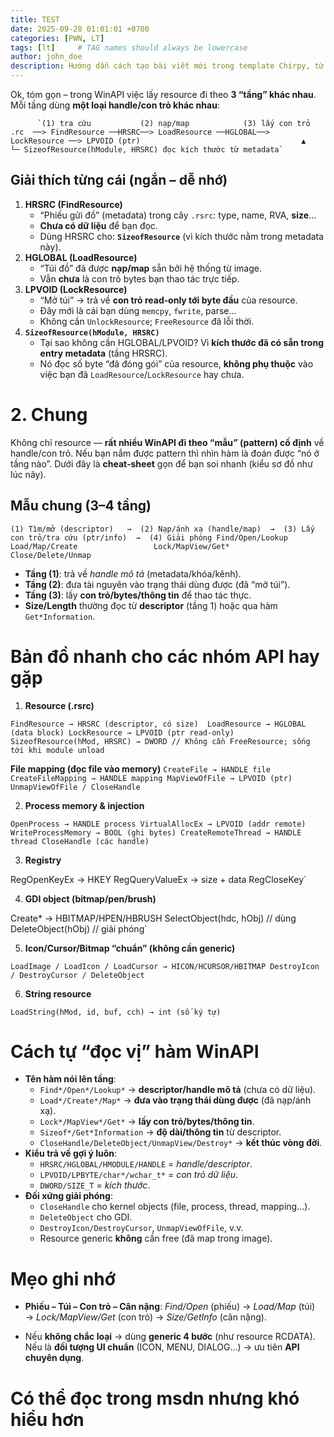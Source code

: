 ```yaml
---
title: TEST
date: 2025-09-28 01:01:01 +0700
categories: [PWN, LT]
tags: [lt]     # TAG names should always be lowercase
author: john_doe
description: Hướng dẫn cách tạo bài viết mới trong template Chirpy, từ đặt tên, tạo file đến thêm mô tả, tác giả, bình luận...
---
```



Ok, tóm gọn – trong WinAPI việc lấy resource đi theo **3 “tầng” khác nhau**. Mỗi tầng dùng **một loại handle/con trỏ khác nhau**:


          `(1) tra cứu           (2) nạp/map            (3) lấy con trỏ .rc  ──> FindResource ──HRSRC──> LoadResource ──HGLOBAL──> LockResource ──> LPVOID (ptr)                                    ▲                                    └─ SizeofResource(hModule, HRSRC) đọc kích thước từ metadata`

## Giải thích từng cái (ngắn – dễ nhớ)
1. **HRSRC (FindResource)**
    - “Phiếu gửi đồ” (metadata) trong cây `.rsrc`: type, name, RVA, **size**…
    - **Chưa có dữ liệu** để bạn đọc.
    - Dùng HRSRC cho: **`SizeofResource`** (vì kích thước nằm trong metadata này).
2. **HGLOBAL (LoadResource)**
    - “Túi đồ” đã được **nạp/map** sẵn bởi hệ thống từ image.
    - Vẫn **chưa** là con trỏ bytes bạn thao tác trực tiếp.
3. **LPVOID (LockResource)**
    - “Mở túi” → trả về **con trỏ read‑only tới byte đầu** của resource.
    - Đây mới là cái bạn dùng `memcpy`, `fwrite`, parse…
    - Không cần `UnlockResource`; `FreeResource` đã lỗi thời.
4. **`SizeofResource(hModule, HRSRC)`**
    - Tại sao không cần HGLOBAL/LPVOID? Vì **kích thước đã có sẵn trong entry metadata** (tầng HRSRC).
    - Nó đọc số byte “đã đóng gói” của resource, **không phụ thuộc** vào việc bạn đã `LoadResource`/`LockResource` hay chưa.

# 2. Chung
Không chỉ resource — **rất nhiều WinAPI đi theo “mẫu” (pattern) cố định** về handle/con trỏ. Nếu bạn nắm được pattern thì nhìn hàm là đoán được “nó ở tầng nào”. Dưới đây là **cheat‑sheet** gọn để bạn soi nhanh (kiểu sơ đồ như lúc nãy).

## Mẫu chung (3–4 tầng)


`(1) Tìm/mở (descriptor)   →  (2) Nạp/ánh xạ (handle/map)  →  (3) Lấy con trỏ/tra cứu (ptr/info)  →  (4) Giải phóng Find/Open/Lookup             Load/Map/Create                 Lock/MapView/Get*                        Close/Delete/Unmap`

- **Tầng (1)**: trả về _handle mô tả_ (metadata/khóa/kênh).
- **Tầng (2)**: đưa tài nguyên vào trạng thái dùng được (đã “mở túi”).
- **Tầng (3)**: lấy **con trỏ/bytes/thông tin** để thao tác thực.
- **Size/Length** thường đọc từ **descriptor** (tầng 1) hoặc qua hàm `Get*Information`.


# Bản đồ nhanh cho các nhóm API hay gặp

1. **Resource (.rsrc)**

`FindResource → HRSRC (descriptor, có size)  LoadResource → HGLOBAL (data block) LockResource → LPVOID (ptr read‑only) SizeofResource(hMod, HRSRC) → DWORD // Không cần FreeResource; sống tới khi module unload`

**File mapping (đọc file vào memory)**
`CreateFile → HANDLE file CreateFileMapping → HANDLE mapping MapViewOfFile → LPVOID (ptr) UnmapViewOfFile / CloseHandle`

2. **Process memory & injection**

`OpenProcess → HANDLE process VirtualAllocEx → LPVOID (addr remote) WriteProcessMemory → BOOL (ghi bytes) CreateRemoteThread → HANDLE thread CloseHandle (các handle)`

3. **Registry**

RegOpenKeyEx → HKEY
RegQueryValueEx → size + data
RegCloseKey`

4. **GDI object (bitmap/pen/brush)**

Create* → HBITMAP/HPEN/HBRUSH
SelectObject(hdc, hObj)  // dùng
DeleteObject(hObj)       // giải phóng`

5. **Icon/Cursor/Bitmap “chuẩn” (không cần generic)**

`LoadImage / LoadIcon / LoadCursor → HICON/HCURSOR/HBITMAP
DestroyIcon / DestroyCursor / DeleteObject`

6. **String resource**

`LoadString(hMod, id, buf, cch) → int (số ký tự)`

# Cách tự “đọc vị” hàm WinAPI

- **Tên hàm nói lên tầng**:
    - `Find*/Open*/Lookup*` → **descriptor/handle mô tả** (chưa có dữ liệu).
    - `Load*/Create*/Map*` → **đưa vào trạng thái dùng được** (đã nạp/ánh xạ).
    - `Lock*/MapView*/Get*` → **lấy con trỏ/bytes/thông tin**.
    - `Sizeof*/Get*Information` → **độ dài/thông tin** từ descriptor.
    - `CloseHandle/DeleteObject/UnmapView/Destroy*` → **kết thúc vòng đời**.
- **Kiểu trả về gợi ý luôn**:
    - `HRSRC/HGLOBAL/HMODULE/HANDLE` = _handle/descriptor_.
    - `LPVOID/LPBYTE/char*/wchar_t*` = _con trỏ dữ liệu_.
    - `DWORD/SIZE_T` = _kích thước_.
- **Đối xứng giải phóng**:
    - `CloseHandle` cho kernel objects (file, process, thread, mapping…).
    - `DeleteObject` cho GDI.
    - `DestroyIcon/DestroyCursor`, `UnmapViewOfFile`, v.v.
    - Resource generic **không** cần free (đã map trong image).

# Mẹo ghi nhớ

- **Phiếu – Túi – Con trỏ – Cân nặng**:
    _Find/Open_ (phiếu) → _Load/Map_ (túi) → _Lock/MapView/Get_ (con trỏ) → _Size/GetInfo_ (cân nặng).

- Nếu **không chắc loại** → dùng **generic 4 bước** (như resource RCDATA).
    Nếu là **đối tượng UI chuẩn** (ICON, MENU, DIALOG…) → ưu tiên **API chuyên dụng**.

# Có thể đọc trong msdn nhưng khó hiểu hơn
